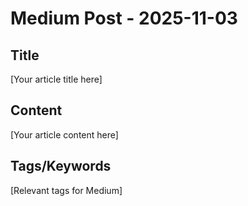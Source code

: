 # Medium Post - 2025-11-03

## Title
[Your article title here]

## Content
[Your article content here]

## Tags/Keywords
[Relevant tags for Medium]
